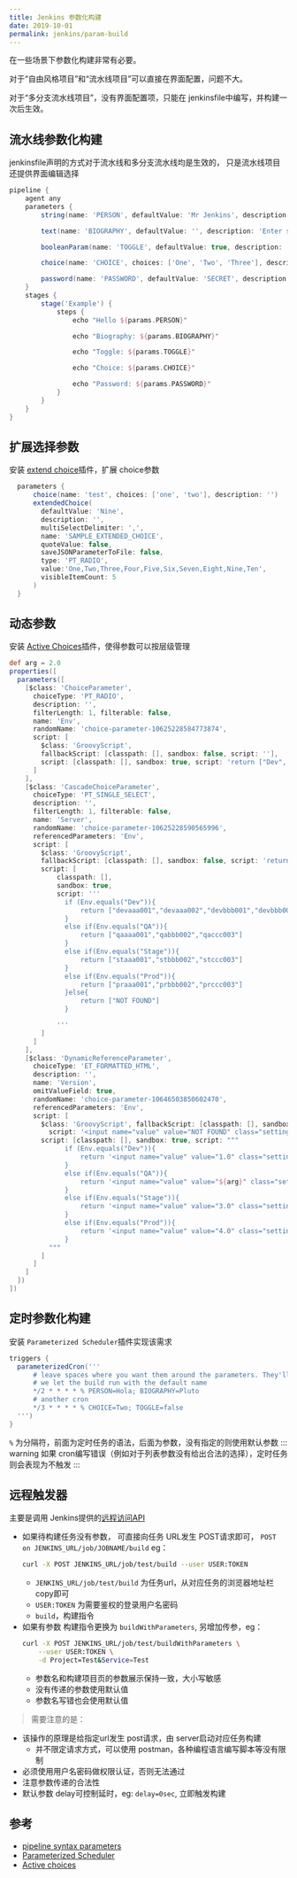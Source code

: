 ```yaml
---
title: Jenkins 参数化构建
date: 2019-10-01
permalink: jenkins/param-build
---
```


在一些场景下参数化构建非常有必要。  

对于“自由风格项目”和“流水线项目”可以直接在界面配置，问题不大。  

对于“多分支流水线项目”，没有界面配置项，只能在 jenkinsfile中编写，并构建一次后生效。

## 流水线参数化构建
jenkinsfile声明的方式对于流水线和多分支流水线均是生效的， 只是流水线项目还提供界面编辑选择

```groovy
pipeline {
    agent any
    parameters {
        string(name: 'PERSON', defaultValue: 'Mr Jenkins', description: 'Who should I say hello to?')

        text(name: 'BIOGRAPHY', defaultValue: '', description: 'Enter some information about the person')

        booleanParam(name: 'TOGGLE', defaultValue: true, description: 'Toggle this value')

        choice(name: 'CHOICE', choices: ['One', 'Two', 'Three'], description: 'Pick something')

        password(name: 'PASSWORD', defaultValue: 'SECRET', description: 'Enter a password')
    }
    stages {
        stage('Example') {
            steps {
                echo "Hello ${params.PERSON}"

                echo "Biography: ${params.BIOGRAPHY}"

                echo "Toggle: ${params.TOGGLE}"

                echo "Choice: ${params.CHOICE}"

                echo "Password: ${params.PASSWORD}"
            }
        }
    }
}
```

## 扩展选择参数
安装 [extend choice](https://plugins.jenkins.io/extended-choice-parameter/)插件，扩展 choice参数
```groovy
  parameters {
      choice(name: 'test', choices: ['one', 'two'], description: '')
      extendedChoice( 
        defaultValue: 'Nine', 
        description: '', 
        multiSelectDelimiter: ',', 
        name: 'SAMPLE_EXTENDED_CHOICE', 
        quoteValue: false, 
        saveJSONParameterToFile: false, 
        type: 'PT_RADIO', 
        value:'One,Two,Three,Four,Five,Six,Seven,Eight,Nine,Ten', 
        visibleItemCount: 5
      )
  }
```

## 动态参数
安装 [Active Choices](https://plugins.jenkins.io/uno-choice/)插件，使得参数可以按层级管理
```groovy
def arg = 2.0
properties([
  parameters([
    [$class: 'ChoiceParameter', 
      choiceType: 'PT_RADIO', 
      description: '', 
      filterLength: 1, filterable: false, 
      name: 'Env', 
      randomName: 'choice-parameter-10625228584773874', 
      script: [
        $class: 'GroovyScript', 
        fallbackScript: [classpath: [], sandbox: false, script: ''], 
        script: [classpath: [], sandbox: true, script: 'return ["Dev", "QA", "Stage:selected", "Prod"]']
      ]
    ], 
    [$class: 'CascadeChoiceParameter', 
      choiceType: 'PT_SINGLE_SELECT', 
      description: '', 
      filterLength: 1, filterable: false, 
      name: 'Server', 
      randomName: 'choice-parameter-10625228590565996', 
      referencedParameters: 'Env', 
      script: [
        $class: 'GroovyScript', 
        fallbackScript: [classpath: [], sandbox: false, script: 'return ["NOT FOUND"]'], 
        script: [
            classpath: [], 
            sandbox: true, 
            script: '''
              if (Env.equals("Dev")){
                  return ["devaaa001","devaaa002","devbbb001","devbbb002","devccc001","devccc002"]
              }
              else if(Env.equals("QA")){
                  return ["qaaaa001","qabbb002","qaccc003"]
              }
              else if(Env.equals("Stage")){
                  return ["staaa001","stbbb002","stccc003"]
              }
              else if(Env.equals("Prod")){
                  return ["praaa001","prbbb002","prccc003"]
              }else{
                  return ["NOT FOUND"]
              }

            '''
        ]
      ]
    ],
    [$class: 'DynamicReferenceParameter', 
      choiceType: 'ET_FORMATTED_HTML', 
      description: '', 
      name: 'Version', 
      omitValueField: true, 
      randomName: 'choice-parameter-10646503850602470', 
      referencedParameters: 'Env', 
      script: [
        $class: 'GroovyScript', fallbackScript: [classpath: [], sandbox: true, 
          script: '<input name="value" value="NOT FOUND" class="setting-input" type="text">'], 
        script: [classpath: [], sandbox: true, script: """
              if (Env.equals("Dev")){
                  return '<input name="value" value="1.0" class="setting-input" type="text">'
              }
              else if(Env.equals("QA")){
                  return '<input name="value" value="${arg}" class="setting-input" type="text">'
              }
              else if(Env.equals("Stage")){
                  return '<input name="value" value="3.0" class="setting-input" type="text">'
              }
              else if(Env.equals("Prod")){
                  return '<input name="value" value="4.0" class="setting-input" type="text">'
              }
          """
        ]
      ]
    ]
  ])
])
```

## 定时参数化构建
安装 `Parameterized Scheduler`插件实现该需求
```groovy
triggers {
  parameterizedCron('''
      # leave spaces where you want them around the parameters. They'll be trimmed.
      # we let the build run with the default name
      */2 * * * * % PERSON=Hola; BIOGRAPHY=Pluto
      # another cron
      */3 * * * * % CHOICE=Two; TOGGLE=false
  ''')
}
```
`%` 为分隔符，前面为定时任务的语法，后面为参数，没有指定的则使用默认参数
::: warning
如果 cron编写错误（例如对于列表参数没有给出合法的选择），定时任务则会表现为不触发
:::

## 远程触发器
主要是调用 Jenkins提供的[远程访问API](https://wiki.jenkins.io/display/JENKINS/Remote+access+API)  
- 如果待构建任务没有参数，
    可直接向任务 URL发生 POST请求即可， `POST on JENKINS_URL/job/JOBNAME/build`  eg：
    ```sh
    curl -X POST JENKINS_URL/job/test/build --user USER:TOKEN
    ```
    - `JENKINS_URL/job/test/build` 为任务url，从对应任务的浏览器地址栏 copy即可
    - `USER:TOKEN` 为需要鉴权的登录用户名密码
    - `build`，构建指令
- 如果有参数
    构建指令更换为 `buildWithParameters`, 另增加传参，eg：
    ```sh
    curl -X POST JENKINS_URL/job/test/buildWithParameters \
        --user USER:TOKEN \
        -d Project=Test&Service=Test
    ```
    - 参数名和构建项目页的参数展示保持一致，大小写敏感
    - 没有传递的参数使用默认值
    - 参数名写错也会使用默认值

> 需要注意的是：
- 该操作的原理是给指定url发生 post请求，由 server启动对应任务构建
    - 并不限定请求方式，可以使用 postman，各种编程语言编写脚本等没有限制
- 必须使用用户名密码做权限认证，否则无法通过
- 注意参数传递的合法性
- 默认参数 delay可控制延时，eg: `delay=0sec`, 立即触发构建

## 参考
- [pipeline syntax parameters](https://jenkins.io/doc/book/pipeline/syntax/#parameters)
- [Parameterized Scheduler](https://github.com/jenkinsci/parameterized-scheduler-plugin/blob/master/README.md)
- [Active choices](https://stackoverflow.com/questions/43410204/active-choices-reactive-reference-parameter-in-jenkins-pipeline)